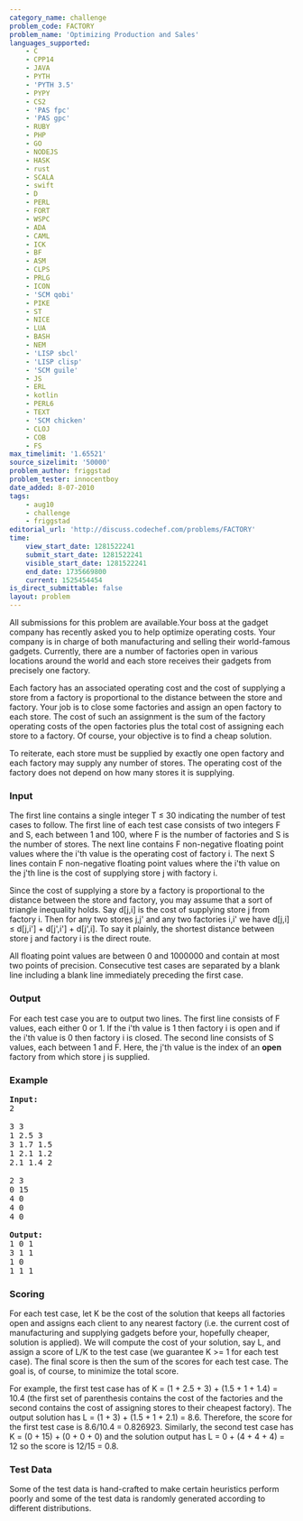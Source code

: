 ```yaml
---
category_name: challenge
problem_code: FACTORY
problem_name: 'Optimizing Production and Sales'
languages_supported:
    - C
    - CPP14
    - JAVA
    - PYTH
    - 'PYTH 3.5'
    - PYPY
    - CS2
    - 'PAS fpc'
    - 'PAS gpc'
    - RUBY
    - PHP
    - GO
    - NODEJS
    - HASK
    - rust
    - SCALA
    - swift
    - D
    - PERL
    - FORT
    - WSPC
    - ADA
    - CAML
    - ICK
    - BF
    - ASM
    - CLPS
    - PRLG
    - ICON
    - 'SCM qobi'
    - PIKE
    - ST
    - NICE
    - LUA
    - BASH
    - NEM
    - 'LISP sbcl'
    - 'LISP clisp'
    - 'SCM guile'
    - JS
    - ERL
    - kotlin
    - PERL6
    - TEXT
    - 'SCM chicken'
    - CLOJ
    - COB
    - FS
max_timelimit: '1.65521'
source_sizelimit: '50000'
problem_author: friggstad
problem_tester: innocentboy
date_added: 8-07-2010
tags:
    - aug10
    - challenge
    - friggstad
editorial_url: 'http://discuss.codechef.com/problems/FACTORY'
time:
    view_start_date: 1281522241
    submit_start_date: 1281522241
    visible_start_date: 1281522241
    end_date: 1735669800
    current: 1525454454
is_direct_submittable: false
layout: problem
---
```

All submissions for this problem are available.Your boss at the gadget company has recently asked you to help optimize operating costs. Your company is in charge of both manufacturing and selling their world-famous gadgets. Currently, there are a number of factories open in various locations around the world and each store receives their gadgets from precisely one factory.

Each factory has an associated operating cost and the cost of supplying a store from a factory is proportional to the distance between the store and factory. Your job is to close some factories and assign an open factory to each store. The cost of such an assignment is the sum of the factory operating costs of the open factories plus the total cost of assigning each store to a factory. Of course, your objective is to find a cheap solution.

To reiterate, each store must be supplied by exactly one open factory and each factory may supply any number of stores. The operating cost of the factory does not depend on how many stores it is supplying.

### Input

The first line contains a single integer T ≤ 30 indicating the number of test cases to follow. The first line of each test case consists of two integers F and S, each between 1 and 100, where F is the number of factories and S is the number of stores. The next line contains F non-negative floating point values where the i'th value is the operating cost of factory i. The next S lines contain F non-negative floating point values where the i'th value on the j'th line is the cost of supplying store j with factory i.

Since the cost of supplying a store by a factory is proportional to the distance between the store and factory, you may assume that a sort of triangle inequality holds. Say d\[j,i\] is the cost of supplying store j from factory i. Then for any two stores j,j' and any two factories i,i' we have d\[j,i\] ≤ d\[j,i'\] + d\[j',i'\] + d\[j',i\]. To say it plainly, the shortest distance between store j and factory i is the direct route.

All floating point values are between 0 and 1000000 and contain at most two points of precision. Consecutive test cases are separated by a blank line including a blank line immediately preceding the first case.

### Output

For each test case you are to output two lines. The first line consists of F values, each either 0 or 1. If the i'th value is 1 then factory i is open and if the i'th value is 0 then factory i is closed. The second line consists of S values, each between 1 and F. Here, the j'th value is the index of an **open** factory from which store j is supplied.

### Example

<pre>
<b>Input:</b>
2

3 3
1 2.5 3
3 1.7 1.5
1 2.1 1.2
2.1 1.4 2

2 3
0 15
4 0
4 0
4 0

<b>Output:</b>
1 0 1
3 1 1
1 0
1 1 1
</pre>
### Scoring

For each test case, let K be the cost of the solution that keeps all factories open and assigns each client to any nearest factory (i.e. the current cost of manufacturing and supplying gadgets before your, hopefully cheaper, solution is applied). We will compute the cost of your solution, say L, and assign a score of L/K to the test case (we guarantee K &gt;= 1 for each test case). The final score is then the sum of the scores for each test case. The goal is, of course, to minimize the total score.

For example, the first test case has of K = (1 + 2.5 + 3) + (1.5 + 1 + 1.4) = 10.4 (the first set of parenthesis contains the cost of the factories and the second contains the cost of assigning stores to their cheapest factory). The output solution has L = (1 + 3) + (1.5 + 1 + 2.1) = 8.6. Therefore, the score for the first test case is 8.6/10.4 = 0.826923. Similarly, the second test case has K = (0 + 15) + (0 + 0 + 0) and the solution output has L = 0 + (4 + 4 + 4) = 12 so the score is 12/15 = 0.8.

### Test Data

Some of the test data is hand-crafted to make certain heuristics perform poorly and some of the test data is randomly generated according to different distributions.
